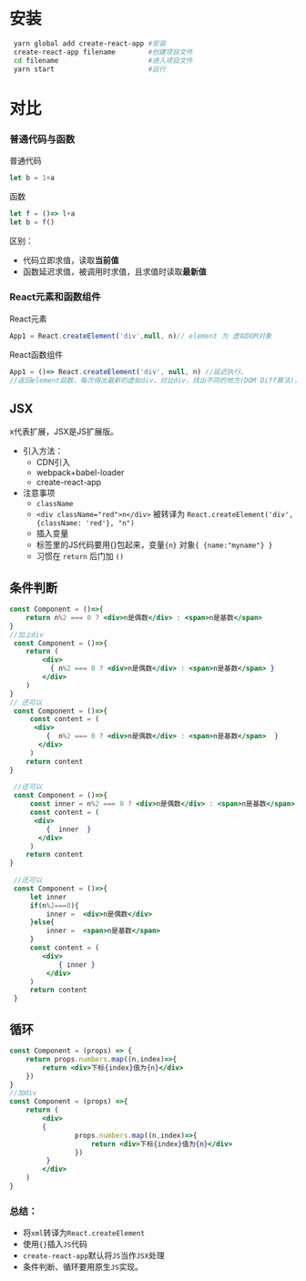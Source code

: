 # 安装
```bash
 yarn global add create-react-app #安装
 create-react-app filename        #创建项目文件
 cd filename                      #进入项目文件
 yarn start                       #运行
````

# 对比

### 普通代码与函数

普通代码

```js
let b = 1+a
```

函数

```js
let f = ()=> l+a
let b = f()
```

区别：

- 代码立即求值，读取**当前值**
- 函数延迟求值，被调用时求值，且求值时读取**最新值**	

### React元素和函数组件

React元素

```js
App1 = React.createElement('div',null, n)// element 为 虚拟DOM对象
```

React函数组件

```js
App1 = ()=> React.createElement('div', null, n) //延迟执行。
//返回element函数，每次得出最新的虚拟div，对比div，找出不同的地方(DOM Diff算法)，局部更新
```

## JSX

x代表扩展，JSX是JS扩展版。

- 引入方法：
  - CDN引入
  - webpack+babel-loader
  - create-react-app
- 注意事项
  - `className`
  - `<div className="red">n</div>` 被转译为 `React.createElement('div', {className: 'red'}, "n")`
  - 插入变量
  - 标签里的JS代码要用{}包起来，变量`{n}`   对象`{ {name:"myname"} }`
  - 习惯在 `return` 后门加 `()` 



## 条件判断

```jsx
const Component = ()=>{
    return n%2 === 0 ? <div>n是偶数</div> : <span>n是基数</span>
}
//加上div
 const Component = ()=>{
    return (
        <div>
          { n%2 === 0 ? <div>n是偶数</div> : <span>n是基数</span> }
        </div>
    ) 
}
// 还可以
 const Component = ()=>{
     const content = (
      <div>
         {  n%2 === 0 ? <div>n是偶数</div> : <span>n是基数</span>  }
       </div>
     )
    return content
}
 
 //还可以
 const Component = ()=>{
     const inner = n%2 === 0 ? <div>n是偶数</div> : <span>n是基数</span>
     const content = (
      <div>
         {  inner  }
       </div>
     )
    return content
}
 
 //还可以
 const Component = ()=>{
     let inner
     if(n%2===0){
         inner =  <div>n是偶数</div>
     }else{
         inner =  <span>n是基数</span>
     }
     const content = (
     	<div>
         	{ inner }
         </div>
     )
     return content
 }
```

## 循环

```jsx
const Component = (props) => {
    return props.numbers.map((n,index)=>{
        return <div>下标{index}值为{n}</div>
    })
}
//加div
const Component = (props) =>{
    return (
        <div>
        {
                props.numbers.map((n,index)=>{
                    return <div>下标{index}值为{n}</div>
                })
         }
        </div>
    )
}
```



### 总结：

- 将`xml`转译为`React.createElement`
- 使用`{}`插入`JS`代码
- `create-react-app`默认将`JS`当作`JSX`处理
- 条件判断、循环要用原生`JS`实现。

